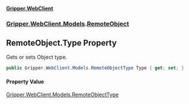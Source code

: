 #### [Gripper.WebClient](index 'index')
### [Gripper.WebClient.Models](Gripper_WebClient_Models 'Gripper.WebClient.Models').[RemoteObject](Gripper_WebClient_Models_RemoteObject 'Gripper.WebClient.Models.RemoteObject')
## RemoteObject.Type Property
Gets or sets Object type.  
```csharp
public Gripper.WebClient.Models.RemoteObjectType Type { get; set; }
```
#### Property Value
[Gripper.WebClient.Models.RemoteObjectType](https://docs.microsoft.com/en-us/dotnet/api/Gripper.WebClient.Models.RemoteObjectType 'Gripper.WebClient.Models.RemoteObjectType')
